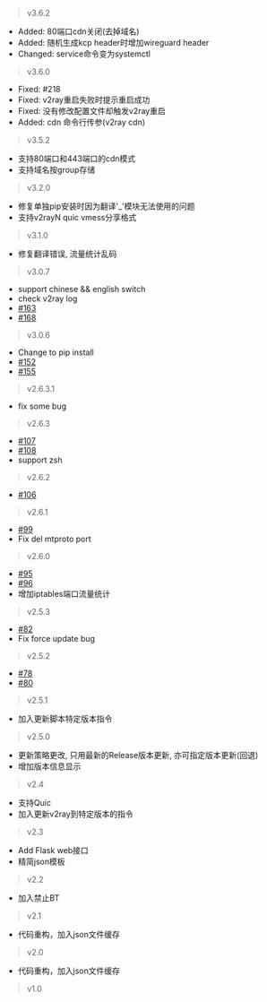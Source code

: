 > v3.6.2
* Added: 80端口cdn关闭(去掉域名)
* Added: 随机生成kcp header时增加wireguard header
* Changed: service命令变为systemctl

> v3.6.0
* Fixed: #218
* Fixed: v2ray重启失败时提示重启成功
* Fixed: 没有修改配置文件却触发v2ray重启
* Added: cdn 命令行传参(v2ray cdn)

> v3.5.2
* 支持80端口和443端口的cdn模式
* 支持域名按group存储

> v3.2.0
* 修复单独pip安装时因为翻译'_'模块无法使用的问题
* 支持v2rayN quic vmess分享格式

> v3.1.0
* 修复翻译错误, 流量统计乱码

> v3.0.7
* support chinese && english switch
* check v2ray log
* [#163](https://github.com/Jrohy/multi-v2ray/issues/163)
* [#168](https://github.com/Jrohy/multi-v2ray/issues/168)

> v3.0.6
* Change to pip install
* [#152](https://github.com/Jrohy/multi-v2ray/issues/152)
* [#155](https://github.com/Jrohy/multi-v2ray/issues/155)

> v2.6.3.1
* fix some bug

> v2.6.3
* [#107](https://github.com/Jrohy/multi-v2ray/issues/107)
* [#108](https://github.com/Jrohy/multi-v2ray/issues/108)
* support zsh

> v2.6.2
* [#106](https://github.com/Jrohy/multi-v2ray/issues/106)

> v2.6.1
* [#99](https://github.com/Jrohy/multi-v2ray/issues/99)
* Fix del mtproto port

> v2.6.0
* [#95](https://github.com/Jrohy/multi-v2ray/issues/95)
* [#96](https://github.com/Jrohy/multi-v2ray/issues/96)
* 增加iptables端口流量统计

> v2.5.3
* [#82](https://github.com/Jrohy/multi-v2ray/issues/82)
* Fix force update bug

> v2.5.2
* [#78](https://github.com/Jrohy/multi-v2ray/issues/78)
* [#80](https://github.com/Jrohy/multi-v2ray/issues/80)

> v2.5.1
* 加入更新脚本特定版本指令

> v2.5.0  
* 更新策略更改, 只用最新的Release版本更新, 亦可指定版本更新(回退)
* 增加版本信息显示

> v2.4
* 支持Quic
* 加入更新v2ray到特定版本的指令

> v2.3
* Add Flask web接口
* 精简json模板

> v2.2
* 加入禁止BT

> v2.1
* 代码重构，加入json文件缓存

> v2.0
* 代码重构，加入json文件缓存

> v1.0
